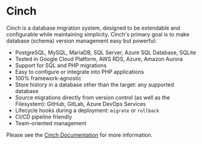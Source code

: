 # Cinch
Cinch is a database migration system, designed to be extendable and configurable while maintaining simplicity.
Cinch's primary goal is to make database (schema) version management easy but powerful:

* PostgreSQL, MySQL, MariaDB, SQL Server, Azure SQL Database, SQLite
* Tested in Google Cloud Platform, AWS RDS, Azure, Amazon Aurora
* Support for SQL and PHP migrations
* Easy to configure or integrate into PHP applications
* 100% framework-agnostic
* Store history in a database other than the target: any supported database
* Source migrations directly from version control (as well as the Filesystem): GitHub, GitLab, Azure DevOps Services
* Lifecycle hooks during a deployment: `migrate` or `rollback`
* CI/CD pipeline friendly
* Team-oriented management

Please see the [Cinch Documentation](https://www.cinch.live) for more information.